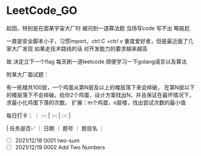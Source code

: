 # LeetCode_GO

起因，特别是在面某宇宙大厂时 被问到一道算法题 当场写code 写不出 略尴尬

一直是安全脚本小子，习惯import，ctrl C +ctrl v 重度爱好者，但是最近面了几家大厂发现 如果走技术路线的话 对开发能力的要求越来越高

故 决定立下一个flag 每天刷一道leetcode 顺便学习一下golang语言以及算法

附某大厂面试题：

有一栋楼共100层，一个鸡蛋从第N层及以上的楼层落下来会摔破， 在第N层以下的楼层落下不会摔破。给你2个鸡蛋，设计方案找出N，并且保证在最坏情况下， 求最小化鸡蛋下落的次数。
扩展：m个鸡蛋，n层楼，找出尝试次数的最小值

每日打卡：
｜ :-: | :-: | :-: |

| 任务是否✅ ｜ 日期 ｜ 题号 ｜ 题目名 ｜
- [ ] 2021/12/18 0001 two-sum 
- [ ] 2021/12/19 0002 Add Two Numbers
